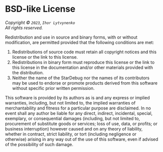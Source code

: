 BSD-like License
====================

_Copyright © `2023`, `Ihor Lytvynenko`_  
_All rights reserved._

Redistribution and use in source and binary forms, with or without
modification, are permitted provided that the following conditions are met:

1. Redistributions of source code must retain all copyright notices and this license or the link to this license.
2. Redistributions in binary form must reproduce this license or the link to this license 
   in the documentation and/or other materials provided with the distribution.
3. Neither the name of the StarDebug nor the names of its contributors may be used to endorse or 
   promote products derived from this software without specific prior written permission.

This software is provided by its authors as is and any express or implied warranties, including, 
but not limited to, the implied warranties of merchantability and fitness for a particular purpose are disclaimed. 
In no event shall any author be liable for any direct, indirect, incidental, special, 
exemplary, or consequential damages (including, but not limited to, procurement of substitute goods
or services; loss of use, data, or profits; or business interruption) however caused and on any
theory of liability, whether in contract, strict liability, or tort (including negligence or otherwise)
arising in any way out of the use of this software, even if advised of the possibility of such damage.
